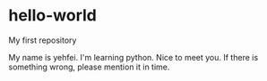 # hello-world
My first repository

My name is yehfei.
I'm learning python.
Nice to meet you.
If there is something wrong, please mention it in time.
